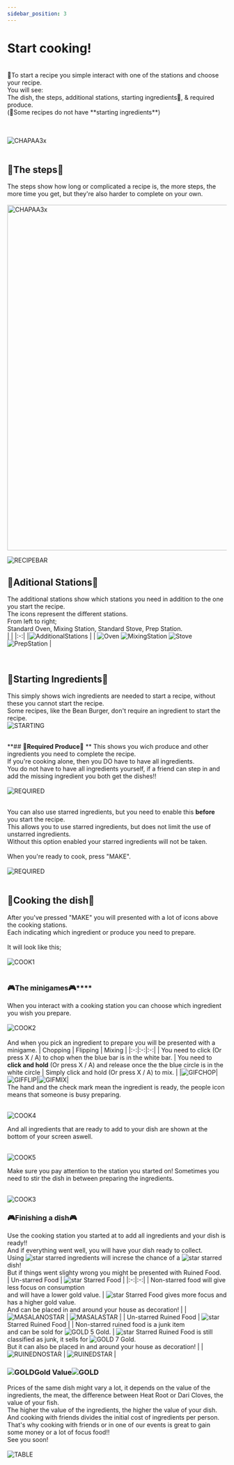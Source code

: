```yaml
---
sidebar_position: 3
---
```



# Start cooking!
<br /> 
🍳To start a recipe you simple interact with one of the stations and choose your recipe.<br /> 
You will see:<br /> 
The dish, the steps, additional stations, starting ingredients📌, & required produce. <br /> 
(📌Some recipes do not have **starting ingredients**) <br /> <br /> <br /> 

![CHAPAA3x](./img/Screenshots/CHAPAA3x.png) <br /> 
 <br /> 
## 🍳**The steps**🍳 
The steps show how long or complicated a recipe is, the more steps, the more time you get, but they're also harder to complete on your own.<br /> <br /> <img width="1335" height="792" alt="CHAPAA3x" src="https://github.com/user-attachments/assets/38991666-8479-4a66-a9fc-a0f55b67e125" />


![RECIPEBAR](./img/Screenshots/RECIPEBAR.png) <br /> 

## 🍳**Aditional Stations**🍳 
The additional stations show which stations you need in addition to the one you start the recipe.<br /> 
The icons represent the different stations.<br /> 
From left to right;<br /> 
Standard Oven, Mixing Station, Standard Stove, Prep Station.<br /> 
| |
|:-:|
|![AdditionalStations](./img/Screenshots/AdditionalStations.png) |
| ![Oven](./img/Oven.png) ![MixingStation](./img/MixingStation.png) ![Stove](./img/Stove.png) ![PrepStation](./img/PrepStation.png) |


 <br /> 
 
## 🍳**Starting Ingredients**🍳 
This simply shows wich ingredients are needed to start a recipe, without these you cannot start the recipe.<br /> 
Some recipes, like the Bean Burger, don't require an ingredient to start the recipe.<br /> 
![STARTING](./img/Screenshots/STARTING.png) <br /> <br /> 


**## 🍳**Required Produce**🍳 **
This shows you wich produce and other ingredients you need to complete the recipe.<br /> 
If you're cooking alone, then you DO have to have all ingredients.<br />
You do not have to have all ingredients yourself, if a friend can step in and add the missing ingredient you both get the dishes!!<br />  <br /> 
![REQUIRED](./img/Screenshots/REQUIRED.png) <br /> <br /> 

You can also use starred ingredients, but you need to enable this **before** you start the recipe.<br />
This allows you to use starred ingredients, but does not limit the use of unstarred ingredients.<br />
Without this option enabled your starred ingredients will not be taken.<br /> <br />
When you're ready to cook, press "MAKE". <br /> <br />
![REQUIRED](./img/Screenshots/STARREDGIF.gif) <br /> <br />

## 🍳**Cooking the dish**🍳 
After you've pressed "MAKE" you will presented with a lot of icons above the cooking stations.<br />
Each indicating which ingredient or produce you need to prepare.<br /><br />
It will look like this; <br /> <br />
![COOK1](./img/Screenshots/COOK1.png)<br /> <br />

### 🎮**The minigames**🎮****
When you interact with a cooking station you can choose which ingredient you wish you prepare. <br /> <br />
![COOK2](./img/Screenshots/COOK2.png) <br /> <br />
And when you pick an ingredient to prepare you will be presented with a minigame.
| Chopping | Flipping  | Mixing |
|:-:|:-:|:-:|
| You need to click (Or press X / A) to chop when the blue bar is in the white bar. | You need to **click and hold** (Or press X / A) and release once the the blue circle is in the white circle | Simply click and hold (Or press X / A) to mix. |
|![GIFCHOP](./img/Screenshots/GIFCHOP.gif)|![GIFFLIP](./img/Screenshots/GIFFLIP.gif)|![GIFMIX](./img/Screenshots/GIFMIX.gif)|
<br />
The hand and the check mark mean the ingredient is ready, the people icon means that someone is busy preparing. <br /> <br />

![COOK4](./img/Screenshots/COOK4.png) 

And all ingredients that are ready to add to your dish are shown at the bottom of your screen aswell. <br /><br />

![COOK5](./img/Screenshots/COOK5.png)

Make sure you pay attention to the station you started on! Sometimes you need to stir the dish in between preparing the ingredients.<br /><br />

![COOK3](./img/Screenshots/COOK3.png)

### 🎮**Finishing a dish**🎮

Use the cooking station you started at to add all ingredients and your dish is ready!!<br />
And if everything went well, you will have your dish ready to collect. <br />
Using ![star](./img/STAR2.png) starred ingredients will increse the chance of a ![star](./img/STAR2.png) starred dish! <br />
But if things went slighty wrong you might be presented with Ruined Food. <br />
| Un-starred Food | ![star](./img/STAR1.png) Starred Food  | 
|:-:|:-:|
| Non-starred food will give less focus on consumption<br /> and will have a lower gold value. | ![star](./img/STAR1.png) Starred Food gives more focus and has a higher gold value.  <br /> And can be placed in and around your house as decoration! |
|![MASALANOSTAR](./img/Screenshots/MASALANOSTAR.png) | ![MASALASTAR](./img/Screenshots/MASALASTAR.png) |
| Un-starred Ruined Food | ![star](./img/STAR1.png) Starred Ruined Food  | 
| Non-starred ruined food is a junk item <br /> and can be sold for ![GOLD](./img/GOLD.png) 5 Gold. | ![star](./img/STAR1.png) Starred Ruined Food is still classified as junk, it sells for ![GOLD](./img/GOLD.png) 7 Gold.  <br />  But it can also be placed in and around your house as decoration! |
| ![RUINEDNOSTAR](./img/Screenshots/RUINEDNOSTAR.png) | ![RUINEDSTAR](./img/Screenshots/RUINEDSTAR.png) |

### ![GOLD](./img/GOLD.png)**Gold Value**![GOLD](./img/GOLD.png)
Prices of the same dish might vary a lot, it depends on the value of the ingredients, the meat, the difference between Heat Root or Dari Cloves, the value of your fish. <br />
The higher the value of the ingredients, the higher the value of your dish. <br />
And cooking with friends divides the initial cost of ingredients per person. <br />
That's why cooking with friends or in one of our events is great to gain some money or a lot of focus food!!<br />
See you soon!<br /><br />
![TABLE](./img/Screenshots/TABLE.png) <br />
